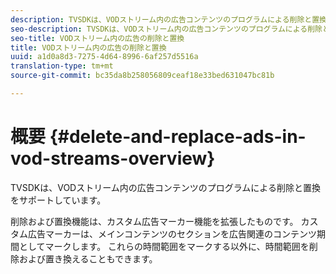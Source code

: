 ```yaml
---
description: TVSDKは、VODストリーム内の広告コンテンツのプログラムによる削除と置換をサポートしています。
seo-description: TVSDKは、VODストリーム内の広告コンテンツのプログラムによる削除と置換をサポートしています。
seo-title: VODストリーム内の広告の削除と置換
title: VODストリーム内の広告の削除と置換
uuid: a1d0a8d3-7275-4d64-8996-6af257d5516a
translation-type: tm+mt
source-git-commit: bc35da8b258056809ceaf18e33bed631047bc81b

---
```



# 概要 {#delete-and-replace-ads-in-vod-streams-overview}

TVSDKは、VODストリーム内の広告コンテンツのプログラムによる削除と置換をサポートしています。

削除および置換機能は、カスタム広告マーカー機能を拡張したものです。 カスタム広告マーカーは、メインコンテンツのセクションを広告関連のコンテンツ期間としてマークします。 これらの時間範囲をマークする以外に、時間範囲を削除および置き換えることもできます。